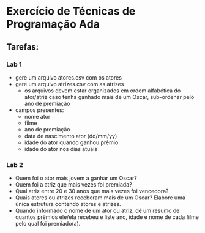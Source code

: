 # Exercício de Técnicas de Programação Ada

## Tarefas:

### Lab 1

* gere um arquivo atores.csv com os atores
* gere um arquivo atrizes.csv com as atrizes
  * os arquivos devem estar organizados em ordem alfabética do ator/atriz
    caso tenha ganhado mais de um Oscar, sub-ordenar pelo ano de premiação
* campos presentes:
  * nome ator
  * filme
  * ano de premiação
  * data de nascimento ator (dd/mm/yy)
  * idade do ator quando ganhou prêmio
  * idade do ator nos dias atuais

### Lab 2

* Quem foi o ator mais jovem a ganhar um Oscar?
* Quem foi a atriz que mais vezes foi premiada?
* Qual atriz entre 20 e 30 anos que mais vezes foi vencedora?
* Quais atores ou atrizes receberam mais de um Oscar? Elabore uma única estrutura contendo atores e atrizes.
* Quando informado o nome de um ator ou atriz, dê um resumo de quantos prêmios ele/ela recebeu e liste ano, idade e nome de cada filme pelo qual foi premiado(a).
